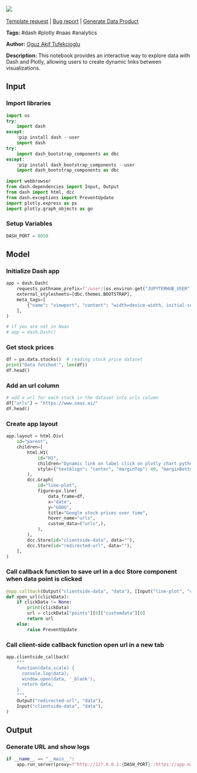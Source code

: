 <a href="https://app.naas.ai/user-redirect/naas/downloader?url=https://raw.githubusercontent.com/jupyter-naas/awesome-notebooks/master/Dash/Dash_Plotly_Dynamic_Link.ipynb" target="_parent"><img src="https://naasai-public.s3.eu-west-3.amazonaws.com/Open_in_Naas_Lab.svg"/></a><br><br><a href="https://github.com/jupyter-naas/awesome-notebooks/issues/new?assignees=&labels=&template=template-request.md&title=Tool+-+Action+of+the+notebook+">Template request</a> | <a href="https://github.com/jupyter-naas/awesome-notebooks/issues/new?assignees=&labels=bug&template=bug_report.md&title=Dash+-+Plotly+Dynamic+Link:+Error+short+description">Bug report</a> | <a href="https://app.naas.ai/user-redirect/naas/downloader?url=https://raw.githubusercontent.com/jupyter-naas/awesome-notebooks/master/Naas/Naas_Start_data_product.ipynb" target="_parent">Generate Data Product</a>

**Tags:** #dash #plotly #naas #analytics

**Author:** [Oguz Akif Tufekcioglu](https://www.linkedin.com/in/oguzakiftufekcioglu/)

**Description:** This notebook provides an interactive way to explore data with Dash and Plotly, allowing users to create dynamic links between visualizations.

## Input

### Import libraries


```python
import os
try:
    import dash
except:
    !pip install dash --user
    import dash
try:
    import dash_bootstrap_components as dbc
except:
    !pip install dash_bootstrap_components --user
    import dash_bootstrap_components as dbc
    
import webbrowser
from dash.dependencies import Input, Output
from dash import html, dcc
from dash.exceptions import PreventUpdate
import plotly.express as px
import plotly.graph_objects as go
```

### Setup Variables


```python
DASH_PORT = 8050
```

## Model

### Initialize Dash app


```python
app = dash.Dash(
    requests_pathname_prefix=f'/user/{os.environ.get("JUPYTERHUB_USER")}/proxy/{DASH_PORT}/',
    external_stylesheets=[dbc.themes.BOOTSTRAP],
    meta_tags=[
        {"name": "viewport", "content": "width=device-width, initial-scale=1.0"}
    ],
)

# if you are not in Naas
# app = dash.Dash()
```

### Get stock prices


```python
df = px.data.stocks()  # reading stock price dataset
print("Data fetched:", len(df))
df.head()
```

### Add an url column


```python
# add a url for each stock in the dataset into urls column
df["urls"] = "https://www.naas.ai/"
df.head()
```

### Create app layout


```python
app.layout = html.Div(
    id="parent",
    children=[
        html.H1(
            id="H1",
            children="Dynamic link on label click on plotly chart python",
            style={"textAlign": "center", "marginTop": 40, "marginBottom": 40},
        ),
        dcc.Graph(
            id="line-plot",
            figure=px.line(
                data_frame=df,
                x="date",
                y="GOOG",
                title="Google stock prices over time",
                hover_name="urls",
                custom_data=("urls",),
            ),
        ),
        dcc.Store(id="clientside-data", data=""),
        dcc.Store(id="redirected-url", data=""),
    ],
)
```

### Call callback function to save url in a dcc Store component when data point is clicked


```python
@app.callback(Output("clientside-data", "data"), [Input("line-plot", "clickData")])
def open_url(clickData):
    if clickData != None:
        print(clickData)
        url = clickData["points"][0]["customdata"][0]
        return url
    else:
        raise PreventUpdate
```

### Call client-side callback function open url in a new tab


```python
app.clientside_callback(
    """
    function(data,scale) {
      console.log(data);
      window.open(data, '_blank');
      return data;
    }
    """,
    Output("redirected-url", "data"),
    Input("clientside-data", "data"),
)
```

## Output

### Generate URL and show logs


```python
if __name__ == "__main__":
    app.run_server(proxy=f"http://127.0.0.1:{DASH_PORT}::https://app.naas.ai")
```

